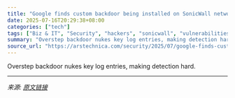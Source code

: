 ```yaml
---
title: "Google finds custom backdoor being installed on SonicWall network devices"
date: 2025-07-16T20:29:38+08:00
categories: ["tech"]
tags: ["Biz & IT", "Security", "hackers", "sonicwall", "vulnerabilities"]
summary: "Overstep backdoor nukes key log entries, making detection hard."
source_url: "https://arstechnica.com/security/2025/07/google-finds-custom-backdoor-being-installed-on-sonicwall-network-devices/"
---
```


Overstep backdoor nukes key log entries, making detection hard.

---

*来源: [原文链接](https://arstechnica.com/security/2025/07/google-finds-custom-backdoor-being-installed-on-sonicwall-network-devices/)*
